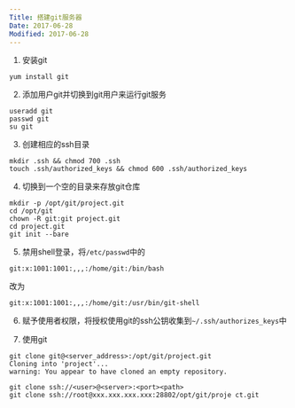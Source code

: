 ```yaml
---
Title: 搭建git服务器
Date: 2017-06-28
Modified: 2017-06-28
---
```


1. 安装git
 ```
 yum install git
 ```

2. 添加用户git并切换到git用户来运行git服务
 ```
 useradd git
 passwd git
 su git
 ```

3. 创建相应的ssh目录
 ```
 mkdir .ssh && chmod 700 .ssh
 touch .ssh/authorized_keys && chmod 600 .ssh/authorized_keys
 ```

4. 切换到一个空的目录来存放git仓库
 ```
 mkdir -p /opt/git/project.git
 cd /opt/git
 chown -R git:git project.git
 cd project.git
 git init --bare
 ```

5. 禁用shell登录，将`/etc/passwd`中的
 ```
 git:x:1001:1001:,,,:/home/git:/bin/bash
 ```
 改为
 ```
 git:x:1001:1001:,,,:/home/git:/usr/bin/git-shell
 ```

6. 赋予使用者权限，将授权使用git的ssh公钥收集到`~/.ssh/authorizes_keys`中

7. 使用git
 ```
 git clone git@<server_address>:/opt/git/project.git
 Cloning into 'project'...
 warning: You appear to have cloned an empty repository.
 ```
 ```
 git clone ssh://<user>@<server>:<port><path>
 git clone ssh://root@xxx.xxx.xxx.xxx:28802/opt/git/proje ct.git
 ```
